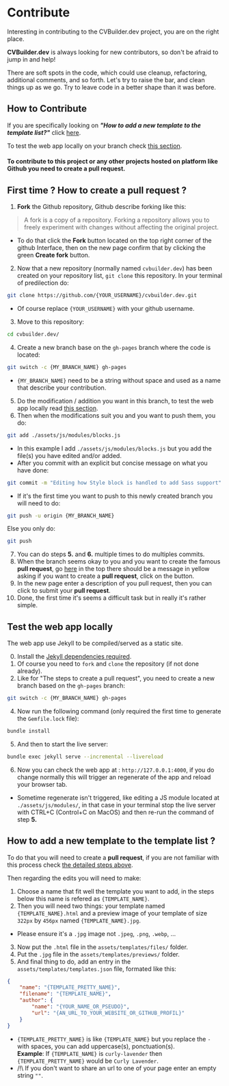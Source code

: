 # Contribute

Interesting in contributing to the CVBuilder.dev project, you are on the right place.

**CVBuilder.dev** is always looking for new contributors, so don't be afraid to jump in and help!

There are soft spots in the code, which could use cleanup, refactoring, additional comments, and so forth. Let's try to raise the bar, and clean things up as we go. Try to leave code in a better shape than it was before.

## How to Contribute
If you are specifically looking on _**"How to add a new template to the template list?"**_ click [here](https://github.com/BenSouchet/cvbuilder.dev/blob/main/CONTRIBUTING.md#how-to-add-a-new-template-to-the-template-list-).

To test the web app locally on your branch check [this section](https://github.com/BenSouchet/cvbuilder.dev/blob/main/CONTRIBUTING.md#test-the-web-app-locally).

#### To contribute to this project or any other projects hosted on platform like Github you need to create a **pull request**.

## First time ? How to create a **pull request** ?
1. **Fork** the Github repository, Github describe forking like this:
> A fork is a copy of a repository. Forking a repository allows you to freely experiment with changes without affecting the original project.  

- To do that click the **Fork** button located on the top right corner of the github Interface, then on the new page confirm that by clicking the green **Create fork** button.
2. Now that a new repository (normally named `cvbuilder.dev`) has been created on your repository list, `git clone` this repository. In your terminal of predilection do:
```sh
git clone https://github.com/{YOUR_USERNAME}/cvbuilder.dev.git
```
- Of course replace `{YOUR_USERNAME}` with your github username.
3. Move to this repository:
```sh
cd cvbuilder.dev/
```
4. Create a new branch base on the `gh-pages` branch where the code is located:
```sh
git switch -c {MY_BRANCH_NAME} gh-pages
```
- `{MY_BRANCH_NAME}` need to be a string without space and used as a name that describe your contribution.
5. Do the modification / addition you want in this branch, to test the web app locally read [this section](https://github.com/BenSouchet/cvbuilder.dev/blob/main/CONTRIBUTING.md#test-the-web-app-locally).
6. Then when the modifications suit you and you want to push them, you do:
```sh
git add ./assets/js/modules/blocks.js
```
- In this example I add `./assets/js/modules/blocks.js` but you add the file(s) you have edited and/or added.
- After you commit with an explicit but concise message on what you have done:
```sh
git commit -m "Editing how Style block is handled to add Sass support"
```
- If it's the first time you want to push to this newly created branch you will need to do:
```sh
git push -u origin {MY_BRANCH_NAME}
```
Else you only do:
```sh
git push
```
7. You can do steps **5.** and **6.** multiple times to do multiples commits.
8. When the branch seems okay to you and you want to create the famous **pull request**, go [here](https://github.com/BenSouchet/cvbuilder.dev/pulls) in the top there should be a message in yellow asking if you want to create a **pull request**, click on the button.
9. In the new page enter a description of you pull request, then you can click to submit your **pull request**.
10. Done, the first time it's seems a difficult task but in really it's rather simple.

## Test the web app locally
The web app use Jekyll to be compiled/served as a static site.

0. Install the [Jekyll dependencies required](https://jekyllrb.com/docs/installation/#requirements).
1. Of course you need to `fork` and `clone` the repository (if not done already).
2. Like for "The steps to create a pull request", you need to create a new branch based on the `gh-pages` branch:
```sh
git switch -c {MY_BRANCH_NAME} gh-pages
```
4. Now run the following command (only required the first time to generate the `Gemfile.lock` file):
```sh
bundle install
```
5. And then to start the live server:
```sh
bundle exec jekyll serve --incremental --livereload
```
6. Now you can check the web app at : `http://127.0.0.1:4000`, if you do change normally this will trigger an regenerate of the app and reload your browser tab.
- Sometime regenerate isn't triggered, like editing a JS module located at `./assets/js/modules/`, in that case in your terminal stop the live server with CTRL+C (Control+C on MacOS) and then re-run the command of step **5.** 

## How to add a new template to the template list ?
To do that you will need to create a **pull request**, if you are not familiar with this process check [the detailed steps above](https://github.com/BenSouchet/cvbuilder.dev/blob/main/CONTRIBUTING.md#first-time--how-to-create-a-pull-request-).

Then regarding the edits you will need to make:
1. Choose a name that fit well the template you want to add, in the steps below this name is refered as `{TEMPLATE_NAME}`.
2. Then you will need two things: your template named `{TEMPLATE_NAME}.html` and a preview image of your template of size `322px` by `456px` named `{TEMPLATE_NAME}.jpg`.
- Please ensure it's a `.jpg` image not `.jpeg`, `.png`, `.webp`, ...
3. Now put the `.html` file in the `assets/templates/files/` folder.
4. Put the `.jpg` file in the `assets/templates/previews/` folder.
5. And final thing to do, add an entry in the `assets/templates/templates.json` file, formated like this:
```json
{
    "name": "{TEMPLATE_PRETTY_NAME}",
    "filename": "{TEMPLATE_NAME}",
    "author": {
        "name": "{YOUR_NAME_OR_PSEUDO}",
        "url": "{AN_URL_TO_YOUR_WEBSITE_OR_GITHUB_PROFIL}"
    }
}
```

- `{TEMPLATE_PRETTY_NAME}` is like `{TEMPLATE_NAME}` but you replace the `-` with spaces, you can add uppercase(s), ponctuation(s).  
**Example**: If `{TEMPLATE_NAME}` is `curly-lavender` then `{TEMPLATE_PRETTY_NAME}` would be `Curly Lavender`.
- /!\ If you don't want to share an url to one of your page enter an empty string `""`.
